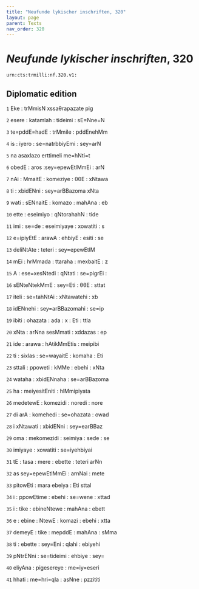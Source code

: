 ```yaml
---
title: "Neufunde lykischer inschriften, 320"
layout: page
parent: Texts
nav_order: 320
---
```




# *Neufunde lykischer inschriften*, 320




`urn:cts:trmilli:nf.320.v1:`

## Diplomatic edition
`1` Eke : trMmisN xssaθrapazate pig

`2` esere : katamlah : tideimi : sE=Nne=N

`3` te=pddE=hadE : trMmile : pddEnehMm

`4` is : iyero : se=natrbbiyEmi : sey=arN

`5` na asaxlazo erttimeli me=hNti=t

`6` obedE : aros :sey=epewEtlMmEi : arN

`7` nAi : MmaitE : komeziye : θθE : xNtawa

`8` ti : xbidENni : sey=arBBazoma xNta

`9` wati : sENnaitE : komazo : mahAna : eb

`10` ette : eseimiyo : qNtorahahN : tide

`11` imi : se=de : eseimiyaye : xowatiti : s

`12` e=ipiyEtE : arawA : ehbiyE : esiti : se

`13` deliNtAte : teteri : sey=epewEtlM

`14` mEi : hrMmada : ttaraha : mexbaitE : z

`15` A : ese=xesNtedi : qNtati : se=pigrEi :

`16` sENteNtekMmE : sey=Eti : θθE : sttat

`17` iteli : se=tahNtAi : xNtawatehi : xb

`18` idENnehi : sey=arBBazomahi : se=ip

`19` ibiti : ohazata : ada : x : Eti : ttla

`20` xNta : arNna sesMmati : xddazas : ep

`21` ide : arawa : hAtikMmEtis : meipibi

`22` ti : sixlas : se=wayaitE : komaha : Eti

`23` sttali : ppoweti : kMMe : ebehi : xNta

`24` wataha : xbidENnaha : se=arBBazoma

`25` ha : meiyesitEniti : hlMmipiyata

`26` medetewE : komezidi : noredi : nore

`27` di arA : komehedi : se=ohazata : owad

`28` i xNtawati : xbidENni : sey=earBBaz

`29` oma : mekomezidi : seimiya : sede : se

`30` imiyaye : xowatiti : se=iyehbiyai

`31` tE : tasa : mere : ebette : teteri arNn

`32` as sey=epewEtlMmEi : arnNai : mete

`33` pitowEti : mara ebeiya : Eti sttal

`34` i : ppowEtime : ebehi : se=wene : xttad

`35` i : tike : ebineNtewe : mahAna : ebett

`36` e : ebine : NtewE : komazi : ebehi : xtta

`37` demeyE : tike : mepddE : mahAna : sMma

`38` ti : ebette : sey=Eni : qlahi : ebiyehi

`39` pNtrENni : se=tideimi : ehbiye : sey=

`40` eliyAna : pigesereye : me=iy=eseri

`41` hhati : me=hri=qla : asNne : pzzititi